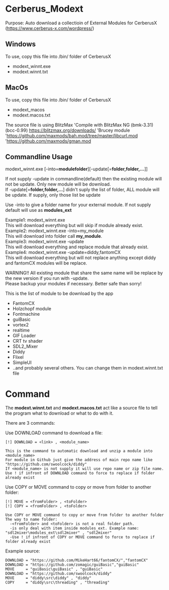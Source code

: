 # Cerberus_Modext

Purpose: Auto download a collectioin of External Modules for CerberusX (https://www.cerberus-x.com/wordpress/)

Windows
-------
To use, copy this file into /bin/ folder of CerberusX
- modext_winnt.exe
- modext.winnt.txt

MacOs
-----
To use, copy this file into /bin/ folder of CerberusX
- modext_macos
- modext.macos.txt

The source file is using BlitzMax
'Compile with BlitzMax NG (bmk-3.31) (bcc-0.99) https://blitzmax.org/downloads/
'Brucey module 
'https://github.com/maxmods/bah.mod/tree/master/libcurl.mod
'https://github.com/maxmods/gman.mod

Commandline Usage
-----------------
modext_winnt.exe [-into=**modulefolder**][-update[=**folder,folder,...**]]

If not supply -update in commandline(default) then the existing module will not be update. Only new module will be download.<br>
If -update[=**folder,folder,...**] didn't suply the list of folder, ALL module will be update. If supply, only those list be update

Use -into to give a folder name for your external module. If not supply default will use as **modules_ext**

Example1: modext_winnt.exe <br>
This will download everything but will skip if module already exist.<br>
Example2: modext_winnt.exe -into=my_module<br>
This will download into folder call **my_module**. <br>
Example3: modext_winnt.exe -update<br>
This will download everything and replace module that already exist.<br>
Example4: modext_winnt.exe -update=diddy,fantomCX<br>
This will download everything but will not replace anything except diddy and fantomCX modules will be replace.<br>

WARNING!! All existing module that share the same name will be replace by the new version if you run with -update.<br>
Please backup your modules if necessary. Better safe than sorry!

This is the list of module to be download by the app
- FantomCX
- Holzchopf module
- Fontmachine
- guiBasic
- vortex2
- realtime
- GIF Loader
- CRT tv shader
- SDL2_Mixer
- Diddy
- Flixel
- SimpleUI
- ..and probably several others.
You can change them in modext.winnt.txt file

# Command

The **modext.winnt.txt** and **modext.macos.txt** act like a source file to tell the program what to download or what to do with it.

There are 3 commands:

Use DOWNLOAD command to download a file:

    [!] DOWNLOAD = <link> , <module_name>

    This is the command to automatic download and unzip a module into <module_name>
    For module in Github just give the address of main repo name like "https://github.com/swoolcock/diddy"
    If <module_name> is not supply it will use repo name or zip file name.
    Use ! if infront of DOWNLOAD command to force to replace if folder already exist 

Use COPY or MOVE command to copy or move from folder to another folder:

    [!] MOVE = <fromFolder> , <toFolder>
    [!] COPY = <fromFolder> , <toFolder>

    Use COPY or MOVE command to copy or move from folder to another folder
    The way to name folder:
      -<fromFolder> and <toFolder> is not a real folder path.
      -is only deal with item inside modules_ext. Example name: "sdl2mixer\modules_ext\sdl2mixer" , "sdl2mixer"
      -Use ! if infront of COPY or MOVE command to force to replace if folder already exist 

Example source:
  
    DOWNLOAD = "https://github.com/MikeHart66/fantomCX/","fantomCX"
    DOWNLOAD = "https://github.com/zomagic/guiBasic","guiBasic"
    MOVE     = "guiBasic\guiBasic" , "guiBasic"
    DOWNLOAD = "https://github.com/swoolcock/diddy"
    MOVE     = "diddy\src\diddy" , "diddy"         		
    COPY     = "diddy\src\threading" , "threading" 	

